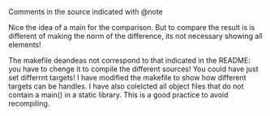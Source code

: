 Comments in the source indicated with @note

Nice the idea of a main for the comparison. But to compare the result is is different of making the norm of the difference, its not necessary showing all elements!

The makefile deandeas not correspond to that indicated in the README: you have to chenge it to compile the different sources! You could have just set differrnt targets! I have modified
the makefile to show how different targets can be handles. I have also colelcted all object files that do not contain a main() in a static library. This is a good practice to avoid recompiling.

